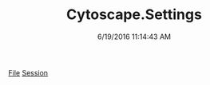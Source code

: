 ﻿---
title: Cytoscape.Settings
date: 6/19/2016 11:14:43 AM
---

[File](T-Cytoscape.Settings.File.html)
[Session](T-Cytoscape.Settings.Session.html)
